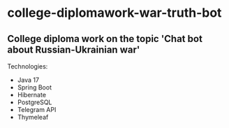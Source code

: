# college-diplomawork-war-truth-bot

## College diploma work on the topic 'Chat bot about Russian-Ukrainian war'

Technologies:
- Java 17
- Spring Boot
- Hibernate
- PostgreSQL
- Telegram API
- Thymeleaf
